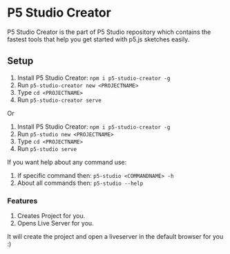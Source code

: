 # P5 Studio Creator

P5 Studio Creator is the part of P5 Studio repository which contains the fastest tools that help you get started with p5.js sketches easily.

## Setup
1. Install P5 Studio Creator: `npm i p5-studio-creator -g`
2. Run `p5-studio-creator new <PROJECTNAME>`
3. Type `cd <PROJECTNAME>`
4. Run `p5-studio-creator serve`

Or

1. Install P5 Studio Creator: `npm i p5-studio-creator -g`
2. Run `p5-studio new <PROJECTNAME>`
3. Type `cd <PROJECTNAME>`
4. Run `p5-studio serve`

If you want help about any command use:
1. If specific command then: `p5-studio <COMMANDNAME> -h`
2. About all commands then: `p5-studio --help`

### Features

1. Creates Project for you.
2. Opens Live Server for you.

It will create the project and open a liveserver in the default browser for you :)